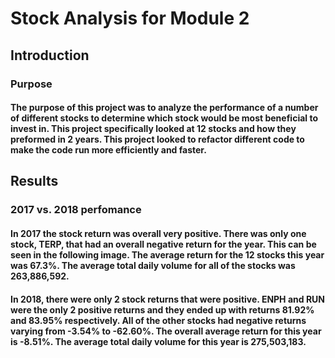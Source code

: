 # Stock Analysis for Module 2
## Introduction
### Purpose
#### The purpose of this project was to analyze the performance of a number of different stocks to determine which stock would be most beneficial to invest in. This project specifically looked at 12 stocks and how they preformed in 2 years. This project looked to refactor different code to make the code run more efficiently and faster.
## Results
### 2017 vs. 2018 perfomance 
#### In 2017 the stock return was overall very positive. There was only one stock, TERP, that had an overall negative return for the year. This can be seen in the following image. The average return for the 12 stocks this year was 67.3%. The average total daily volume for all  of the stocks was 263,886,592.
#### In 2018, there were only 2 stock returns that were positive. ENPH and RUN were the only 2 positive returns and they ended up with returns 81.92% and 83.95% respectively. All of the other stocks had negative returns varying from -3.54% to -62.60%. The overall average return for this year is -8.51%. The average total daily volume for this year is 275,503,183. 
